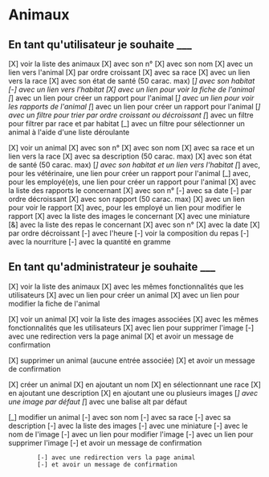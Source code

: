 # Animaux

## En tant qu'utilisateur je souhaite ___

[X] voir la liste des animaux
    [X] avec son n°
    [X] avec son nom
        [X] avec un lien vers l'animal
        [X] par ordre croissant
    [X] avec sa race
        [X] avec un lien vers la race
    [X] avec son état de santé (50 carac. max)
    [_] avec son habitat
        [-] avec un lien vers l'habitat
    [X] avec un lien pour voir la fiche de l'animal
    [_] avec un lien pour créer un rapport pour l'animal
    [_] avec un lien pour voir les rapports de l'animal
    [_] avec un lien pour créer un rapport pour l'animal
    [_] avec un filtre pour trier par ordre croissant ou décroissant
    [_] avec un filtre pour filtrer par race et par habitat
    [_] avec un filtre pour sélectionner un animal à l'aide d'une liste déroulante

[X] voir un animal
    [X] avec son n°
    [X] avec son nom 
    [X] avec sa race et un lien vers la race
    [X] avec sa description (50 carac. max)
    [X] avec son état de santé (50 carac. max)
    [_] avec son habitat et un lien vers l'habitat
    [_] avec, pour les vétérinaire, une lien pour créer un rapport pour l'animal
    [_] avec, pour les employé(e)s, une lien pour créer un rapport pour l'animal
    [X] avec la liste des rapports le concernant
        [X] avec son n°
        [-] avec sa date
            [-] par ordre décroissant
        [X] avec son rapport (50 carac. max)
        [X] avec un lien pour voir le rapport
        [X] avec, pour les employé un lien pour modifier le rapport
    [X] avec la liste des images le concernant
        [X] avec une miniature
    [&] avec la liste des repas le concernant
        [X] avec son n°
        [X] avec la date
            [X] par ordre décroissant
            [-] avec l'heure
        [-] voir la composition du repas
            [-] avec la nourriture
            [-] avec la quantité en gramme

## En tant qu'administrateur je souhaite ___

[X] voir la liste des animaux
    [X] avec les mêmes fonctionnalités que les utilisateurs
    [X] avec un lien pour créer un animal
    [X] avec un lien pour modifier la fiche de l'animal

[X] voir un animal
    [X] voir la liste des images associées
        [X] avec les mêmes fonctionnalités que les utilisateurs
        [X] avec lien pour supprimer l'image
            [-] avec une redirection vers la page animal
            [X] et avoir un message de confirmation

[X] supprimer un animal (aucune entrée associée)
    [X] et avoir un message de confirmation

[X] créer un animal
    [X] en ajoutant un nom
    [X] en sélectionnant une race
    [X] en ajoutant une description
    [X] en ajoutant une ou plusieurs images
    [_] avec une image par défaut
    [_] avec une balise alt par défaut

[_] modifier un animal
    [-] avec son nom
    [-] avec sa race
    [-] avec sa description
    [-] avec la liste des images
        [-] avec une miniature
        [-] avec le nom de l'image
        [-] avec un lien pour modifier l'image
        [-] avec un lien pour supprimer l'image
            [-] et avoir un message de confirmation

            [-] avec une redirection vers la page animal
            [-] et avoir un message de confirmation
  